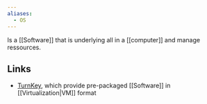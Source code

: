 ```yaml
---
aliases:
  - OS
---
```

Is a [[Software]] that is underlying all in a [[computer]] and manage ressources.
## Links
- [TurnKey](https://www.turnkeylinux.org/), which provide pre-packaged [[Software]] in [[Virtualization|VM]] format